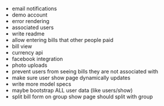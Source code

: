- email notifications
- demo account
- error rendering
- associated users
- write readme
- allow entering bills that other people paid
- bill view
- currency api
- facebook integration
- photo uploads
- prevent users from seeing bills they are not associated with
- make sure user show page dynamically updates
- write more model specs
- maybe bootstrap ALL user data (like users/show)
- split bill form on group show page should split with group